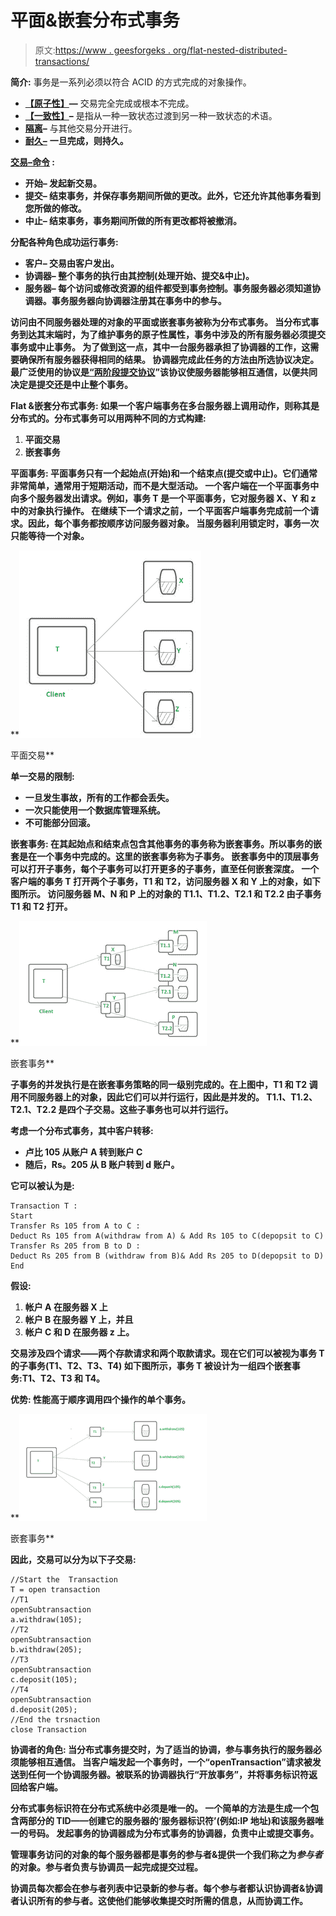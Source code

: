 # 平面&嵌套分布式事务

> 原文:[https://www . geesforgeks . org/flat-nested-distributed-transactions/](https://www.geeksforgeeks.org/flat-nested-distributed-transactions/)

**简介:**
事务是一系列必须以符合 ACID 的方式完成的对象操作。

*   [**【原子性】**](https://www.geeksforgeeks.org/acid-properties-in-dbms/)**—**
    交易完全完成或根本不完成。
*   [**【一致性】**](https://www.geeksforgeeks.org/acid-properties-in-dbms/)**–**
    是指从一种一致状态过渡到另一种一致状态的术语。
*   [**隔离**](https://www.geeksforgeeks.org/acid-properties-in-dbms/)**–**
    与其他交易分开进行。
*   [**耐久–**](https://www.geeksforgeeks.org/acid-properties-in-dbms/) **一旦完成，则持久。**

**[**交易–命令**](https://www.geeksforgeeks.org/sql-transactions/#:~:text=SET%20TRANSACTION%20%5B%20READ%20WRITE%20%7C%20READ,last%20COMMIT%20or%20ROLLBACK%20command.) **:****

*   ****开始–**
    发起新交易。**
*   ****提交–**
    结束事务，并保存事务期间所做的更改。此外，它还允许其他事务看到您所做的修改。**
*   ****中止–**
    结束事务，事务期间所做的所有更改都将被撤消。**

****分配各种角色成功运行事务:****

*   ****客户–**
    交易由客户发出。**
*   ****协调器–**
    整个事务的执行由其控制(处理开始、提交&中止)。**
*   ****服务器–**
    每个访问或修改资源的组件都受到事务控制。事务服务器必须知道协调器。事务服务器向协调器注册其在事务中的参与。**

**访问由不同服务器处理的对象的平面或嵌套事务被称为分布式事务。
当分布式事务到达其末端时，为了维护事务的原子性属性，事务中涉及的所有服务器必须提交事务或中止事务。
为了做到这一点，其中一台服务器承担了协调器的工作，这需要确保所有服务器获得相同的结果。
协调器完成此任务的方法由所选协议决定。最广泛使用的协议是[“两阶段提交协议](https://www.geeksforgeeks.org/two-phase-commit-protocol-distributed-transaction-management/)”该协议使服务器能够相互通信，以便共同决定是提交还是中止整个事务。**

****Flat &嵌套分布式事务:**
如果一个客户端事务在多台服务器上调用动作，则称其是分布式的。分布式事务可以用两种不同的方式构建:**

1.  **平面交易**
2.  **嵌套事务**

****平面事务:**
平面事务只有一个起始点(开始)和一个结束点(提交或中止)。它们通常非常简单，通常用于短期活动，而不是大型活动。
一个客户端在一个平面事务中向多个服务器发出请求。例如，事务 T 是一个平面事务，它对服务器 X、Y 和 z 中的对象执行操作。
在继续下一个请求之前，一个平面客户端事务完成前一个请求。因此，每个事务都按顺序访问服务器对象。
当服务器利用锁定时，事务一次只能等待一个对象。**

**![](img/caf097e9c8ae29cee4259323baefc6e6.png)

平面交易** 

****单一交易的限制:****

*   **一旦发生事故，所有的工作都会丢失。**
*   **一次只能使用一个数据库管理系统。**
*   **不可能部分回滚。**

****嵌套事务:**
在其起始点和结束点包含其他事务的事务称为嵌套事务。所以事务的嵌套是在一个事务中完成的。这里的嵌套事务称为子事务。
嵌套事务中的顶层事务可以打开子事务，每个子事务可以打开更多的子事务，直至任何嵌套深度。
一个客户端的事务 T 打开两个子事务，T1 和 T2，访问服务器 X 和 Y 上的对象，如下图所示。
访问服务器 M、N 和 P 上的对象的 T1.1、T1.2、T2.1 和 T2.2 由子事务 T1 和 T2 打开。**

**![](img/5f984cdd976bc1bc6cf8241dae4a8796.png)

嵌套事务** 

**子事务的并发执行是在嵌套事务策略的同一级别完成的。在上图中，T1 和 T2 调用不同服务器上的对象，因此它们可以并行运行，因此是并发的。
T1.1、T1.2、T2.1、T2.2 是四个子交易。这些子事务也可以并行运行。**

**考虑一个分布式事务，其中客户转移:**

*   **卢比 105 从账户 A 转到账户 C**
*   **随后，Rs。205 从 B 账户转到 d 账户。**

**它可以被认为是:**

```
Transaction T :
Start
Transfer Rs 105 from A to C : 
Deduct Rs 105 from A(withdraw from A) & Add Rs 105 to C(depopsit to C)
Transfer Rs 205 from B to D : 
Deduct Rs 205 from B (withdraw from B)& Add Rs 205 to D(depopsit to D)
End
```

****假设:****

1.  **帐户 A 在服务器 X 上**
2.  **帐户 B 在服务器 Y 上，并且**
3.  **帐户 C 和 D 在服务器 z 上。**

**交易涉及四个请求——两个存款请求和两个取款请求。现在它们可以被视为事务 T 的子事务(T1、T2、T3、T4)
如下图所示，事务 T 被设计为一组四个嵌套事务:T1、T2、T3 和 T4。**

****优势:**
性能高于顺序调用四个操作的单个事务。**

**![](img/b915531a6102f1d5ea268cd599ad97d8.png)

嵌套事务** 

**因此，交易可以分为以下子交易:**

```
//Start the  Transaction
T = open transaction
//T1
openSubtransaction
a.withdraw(105);
//T2
openSubtransaction
b.withdraw(205);
//T3
openSubtransaction
c.deposit(105);
//T4
openSubtransaction
d.deposit(205);
//End the trsnaction
close Transaction
```

****协调者的角色:**
当分布式事务提交时，为了适当的协调，参与事务执行的服务器必须能够相互通信。
当客户端发起一个事务时，一个“openTransaction”请求被发送到任何一个协调服务器。被联系的协调器执行“开放事务”，并将事务标识符返回给客户端。**

**分布式事务标识符在分布式系统中必须是唯一的。
一个简单的方法是生成一个包含两部分的 TID——创建它的服务器的‘服务器标识符’(例如:IP 地址)和该服务器唯一的号码。
发起事务的协调器成为分布式事务的协调器，负责中止或提交事务。**

**管理事务访问的对象的每个服务器都是事务的参与者&提供一个我们称之为*参与者*的对象。参与者负责与协调员一起完成提交过程。**

**协调员每次都会在参与者列表中记录新的参与者。每个参与者都认识协调者&协调者认识所有的参与者。这使他们能够收集提交时所需的信息，从而协调工作。**